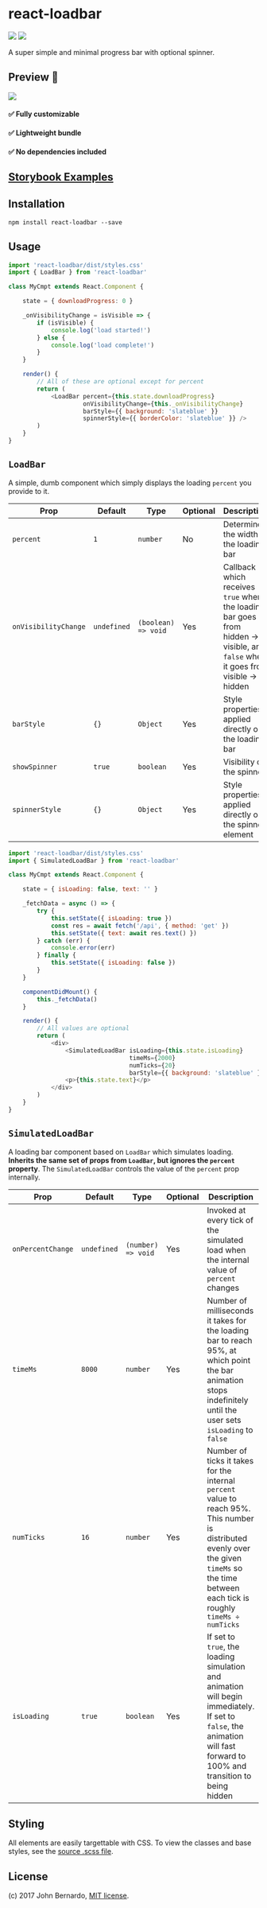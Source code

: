 # react-loadbar

![](https://img.shields.io/circleci/project/github/noisycr1cket/react-loadbar.svg)
![](https://img.shields.io/codecov/c/github/noisycr1cket/react-loadbar.svg)

A super simple and minimal progress bar with optional spinner.


## Preview :eyes:
![](https://i.imgur.com/eeHVrll.gif)

#### :white_check_mark: Fully customizable

#### :white_check_mark: Lightweight bundle

#### :white_check_mark: No dependencies included

## [Storybook Examples](https://noisycr1cket.github.io/react-loadbar)

## Installation

```npm install react-loadbar --save```

## Usage

```javascript
import 'react-loadbar/dist/styles.css'
import { LoadBar } from 'react-loadbar'

class MyCmpt extends React.Component {

    state = { downloadProgress: 0 }

    _onVisibilityChange = isVisible => {
        if (isVisible) {
            console.log('load started!')
        } else {
            console.log('load complete!')
        }
    }

    render() {
        // All of these are optional except for percent
        return (
            <LoadBar percent={this.state.downloadProgress}
                     onVisibilityChange={this._onVisibilityChange}
                     barStyle={{ background: 'slateblue' }}
                     spinnerStyle={{ borderColor: 'slateblue' }} />
        )
    }
}
```

## `LoadBar`

A simple, dumb component which simply displays the loading `percent` you provide to it.

Prop  | Default  | Type | Optional | Description
------|----------|------|----------|------------
`percent` | `1` | `number` | No | Determines the width of the loading bar
`onVisibilityChange` | `undefined` | `(boolean) => void` | Yes | Callback which receives `true` when the loading bar goes from hidden -> visible, and `false` when it goes from visible -> hidden
`barStyle` | `{}` | `Object` | Yes | Style properties applied directly on the loading bar
`showSpinner` | `true` | `boolean` | Yes | Visibility of the spinner
`spinnerStyle` | `{}` | `Object` | Yes | Style properties applied directly on the spinner element

```javascript
import 'react-loadbar/dist/styles.css'
import { SimulatedLoadBar } from 'react-loadbar'

class MyCmpt extends React.Component {

    state = { isLoading: false, text: '' }

    _fetchData = async () => {
        try {
            this.setState({ isLoading: true })
            const res = await fetch('/api', { method: 'get' })
            this.setState({ text: await res.text() })
        } catch (err) {
            console.error(err)
        } finally {
            this.setState({ isLoading: false })
        }
    }

    componentDidMount() {
        this._fetchData()
    }

    render() {
        // All values are optional
        return (
            <div>
                <SimulatedLoadBar isLoading={this.state.isLoading}
                                  timeMs={2000}
                                  numTicks={20}
                                  barStyle={{ background: 'slateblue' }} />
                <p>{this.state.text}</p>
            </div>
        )
    }
}
```

## `SimulatedLoadBar`

A loading bar component based on `LoadBar` which simulates loading. **Inherits the same set of props from `LoadBar`, but ignores the `percent` property**. The `SimulatedLoadBar` controls the value of the `percent` prop internally.

Prop  | Default  | Type | Optional | Description
--------------|-----------------| -----------------| -------| ------
`onPercentChange` | `undefined` | `(number) => void` | Yes | Invoked at every tick of the simulated load when the internal value of `percent` changes
`timeMs` | `8000` | `number` | Yes | Number of milliseconds it takes for the loading bar to reach 95%, at which point the bar animation stops indefinitely until the user sets `isLoading` to `false`
`numTicks` | `16` | `number` | Yes | Number of ticks it takes for the internal `percent` value to reach 95%. This number is distributed evenly over the given `timeMs` so the time between each tick is roughly `timeMs ÷ numTicks`
`isLoading` | `true` | `boolean` | Yes | If set to `true`, the loading simulation and animation will begin immediately. If set to `false`, the animation will fast forward to 100% and transition to being hidden

## Styling
All elements are easily targettable with CSS. To view the classes and base styles, see the [source .scss file](https://github.com/noisycr1cket/react-loadbar/blob/master/src/styles.scss).

## License

(c) 2017 John Bernardo, [MIT license](/LICENSE).
